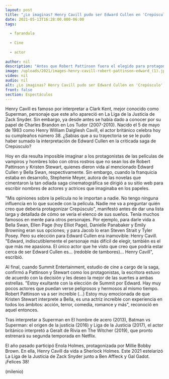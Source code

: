 ```yaml
---
layout: post
title: "¿Lo imaginas? Henry Cavill pudo ser Edward Cullen en 'Crepúsculo'; era el favorito de la autora"
date: 2021-05-13T16:28:00.000-06:00
tags:
  
  - farandula
  
  - Cine
  
  - actor
  
author: nil
description: "Antes que Robert Pattinson fuera el elegido para protagonizar la saga de vampiros y hombres lobo, Henry Cavill era el preferido de la escritora Stephenie Meyer. "
image: /uploads/2021/images-henry-cavill-robert-pattinson-edward_(1).jpg
video: nil
audio: nil
alt: ¿Lo imaginas? Henry Cavill pudo ser Edward Cullen en 'Crepúsculo'; era el favorito de la autora
front: false
section: Espectáculos
---
```


Henry Cavill es famoso por interpretar a Clark Kent, mejor conocido como Superman, personaje que este año apareció en La Liga de la Justicia de Zack Snyder. Sin embargo, ya desde antes se había dado a conocer por su papel de Charles Brandon en Los Tudor (2007-2010). Nacido el 5 de mayo de 1983 como Henry William Dalgliesh Cavill, el actor británico celebra hoy su cumpleaños número 38. ¿Sabias que a su trayectoria se se le pudo haber sumado la interpretación de Edward Cullen en la criticada saga de Crepúsculo? 

Hoy en día resulta imposible imaginar a los protagonistas de las películas de vampiros y hombres lobo con otros rostros que no sean los de Robert Pattinson y Kristen Stewart, quienes dieron vida al mencionado Edward Cullen y Bella Swan, respectivamente. Sin embargo, cuando la franquicia estaba en desarrollo, Stephenie Meyer, autora de las novelas que cimentaron la tan odiada saga cinematográfica se dirigió a su sitio web para escribir nombres de actores y actrices que imaginaba en los papeles. 

"Mis opiniones sobre la película no le importan a nadie. No tengo ninguna influencia en lo que sucede con la película. Nadie me va a preguntar quién creo que debería protagonizar Crepúsculo", manifestó antes de dar una lista larga y detallada de cómo se vería el elenco de sus sueños. Tenía muchos famosos en mente para otros personajes. Por ejemplo, para darle vida a Bella Swan, Ellen Page (hoy Elliot Page), Danielle Panabaker y Emily Browning eran sus opciones; y para Jacob lo eran Steven Strait y Tyler Posey. Pero su elección para Edward Cullen era inamovible: Henry Cavill. "Edward, indiscutiblemente el personaje más difícil de elegir, también es el que más me apasiona. El único actor que he visto que creo que podría estar cerca de ser Edward Cullen es… (redoble de tambores)… Henry Cavill", escribió. 

Al final, cuando Summit Entertainment, estudio de cine a cargo de la saga, confirmó a Pattinson y Stewart como los protagonistas, la escritora estuvo de acuerdo con la decisión y les deseo la mejor de las suertes a ambas estrellas. "Estoy exultante con la elección de Summit por Edward. Hay muy pocos actores que puedan verse peligrosos y hermosos al mismo tiempo. Robert Pattinson va a ser increíble (...) Estoy muy emocionada de que Kristen Stewart interprete a Bella, es una actriz increíble con experiencia en todos los ámbitos: acción, terror, comedia, romance y más", reconoció en aquel entonces. 

Tras interpretar a Superman en El hombre de acero (2013), Batman vs Superman: el origen de la justicia (2016) y Liga de la Justicia (2017), el actor británico interpretó a Geralt de Rivia en The Witcher (2019), que pronto estrenará su segunda temporada en Netflix. 

El año pasado participó Enola Holmes, protagonizada por Millie Bobby Brown. En ella, Henry Cavill da vida a Sherlock Holmes. Este 2021 estelarizó La Liga de la Justicia de Zack Snyder junto a Ben Affleck y Gal Gadot. ¡Felices 38! 

(milenio)